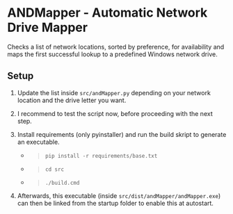 # ANDMapper - Automatic Network Drive Mapper

Checks a list of network locations, sorted by preference, for availability and maps the first successful lookup to a predefined Windows network drive.

## Setup

1. Update the list inside ```src/andMapper.py``` depending on your network location and the drive letter you want.

2. I recommend to test the script now, before proceeding with the next step.

3. Install requirements (only pyinstaller) and run the build skript to generate an executable.

   - >```pip install -r requirements/base.txt```
   - >```cd src```
   - >```./build.cmd```

4. Afterwards, this executable (inside ```src/dist/andMapper/andMapper.exe```) can then be linked from the startup folder to enable this at autostart.
